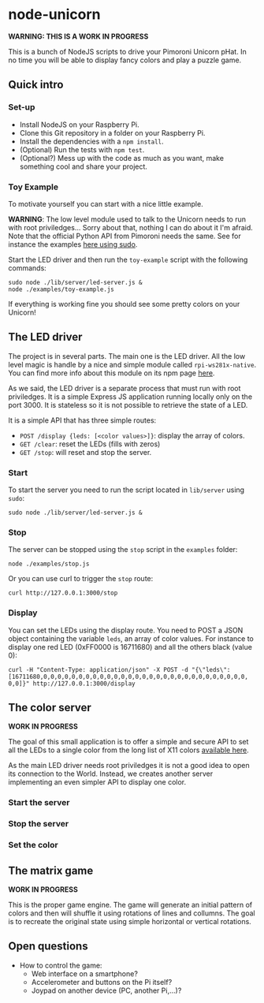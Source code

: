 # node-unicorn

**WARNING: THIS IS A WORK IN PROGRESS**

This is a bunch of NodeJS scripts to drive your Pimoroni Unicorn pHat.
In no time you will be able to display fancy colors and play a puzzle game.


## Quick intro

### Set-up

- Install NodeJS on your Raspberry Pi.
- Clone this Git repository in a folder on your Raspberry Pi.
- Install the dependencies with a `npm install`.
- (Optional) Run the tests with `npm test`.
- (Optional?) Mess up with the code as much as you want, make something cool and share your project.

### Toy Example

To motivate yourself you can start with a nice little example.

**WARNING**: The low level module used to talk to the Unicorn needs to run with root priviledges... Sorry about that, nothing I can do about it I'm afraid. Note that the official Python API from Pimoroni needs the same. See for instance the examples [here using sudo](https://github.com/pimoroni/unicorn-hat/tree/master/examples#unified-unicorn-hat-and-phat-examples).

Start the LED driver and then run the `toy-example` script with the following commands:

```
sudo node ./lib/server/led-server.js &
node ./examples/toy-example.js
```

If everything is working fine you should see some pretty colors on your Unicorn!


## The LED driver

The project is in several parts. The main one is the LED driver. All the low level magic is handle by a nice and simple module called `rpi-ws281x-native`. You can find more info about this module on its npm page [here](https://www.npmjs.com/package/rpi-ws281x-native).

As we said, the LED driver is a separate process that must run with root priviledges. It is a simple Express JS application running locally only on the port 3000. It is stateless so it is not possible to retrieve the state of a LED. 

It is a simple API that has three simple routes:

- `POST /display {leds: [<color values>]}`: display the array of colors.
- `GET /clear`: reset the LEDs (fills with zeros)
- `GET /stop`: will reset and stop the server.


### Start

To start the server you need to run the script located in `lib/server` using `sudo`:

```
sudo node ./lib/server/led-server.js &
```


### Stop

The server can be stopped using the `stop` script in the `examples` folder:

```
node ./examples/stop.js
```

Or you can use curl to trigger the `stop` route:

```
curl http://127.0.0.1:3000/stop
```


### Display

You can set the LEDs using the display route. You need to POST a JSON object containing the variable `leds`, an array of color values. For instance to display one red LED (0xFF0000 is 16711680) and all the others black (value 0):

```
curl -H "Content-Type: application/json" -X POST -d "{\"leds\":[16711680,0,0,0,0,0,0,0,0,0,0,0,0,0,0,0,0,0,0,0,0,0,0,0,0,0,0,0,0,0,
0,0]}" http://127.0.0.1:3000/display
```


## The color server

**WORK IN PROGRESS**

The goal of this small application is to offer a simple and secure API to set all the LEDs to a single color from the long list of X11 colors [available here](https://en.wikipedia.org/wiki/X11_color_names).

As the main LED driver needs root priviledges it is not a good idea to open its connection to the World. Instead, we creates another server implementing an even simpler API to display one color.

### Start the server


### Stop the server


### Set the color


## The matrix game

**WORK IN PROGRESS**

This is the proper game engine.
The game will generate an initial pattern of colors and then will shuffle it using rotations of lines and collumns.
The goal is to recreate the original state using simple horizontal or vertical rotations.

## Open questions

+ How to control the game:
    - Web interface on a smartphone?
    - Accelerometer and buttons on the Pi itself?
    - Joypad on another device (PC, another Pi,...)?

